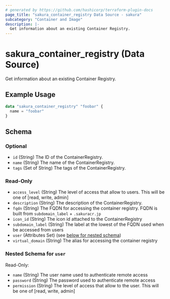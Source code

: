 ```yaml
---
# generated by https://github.com/hashicorp/terraform-plugin-docs
page_title: "sakura_container_registry Data Source - sakura"
subcategory: "Container and Image"
description: |-
  Get information about an existing Container Registry.
---
```


# sakura_container_registry (Data Source)

Get information about an existing Container Registry.

## Example Usage

```terraform
data "sakura_container_registry" "foobar" {
  name = "foobar"
}
```

<!-- schema generated by tfplugindocs -->
## Schema

### Optional

- `id` (String) The ID of the ContainerRegistry.
- `name` (String) The name of the ContainerRegistry.
- `tags` (Set of String) The tags of the ContainerRegistry.

### Read-Only

- `access_level` (String) The level of access that allow to users. This will be one of [read, write, admin]
- `description` (String) The description of the ContainerRegistry.
- `fqdn` (String) The FQDN for accessing the container registry. FQDN is built from `subdomain_label` + `.sakuracr.jp`
- `icon_id` (String) The icon id attached to the ContainerRegistry
- `subdomain_label` (String) The label at the lowest of the FQDN used when be accessed from users
- `user` (Attributes Set) (see [below for nested schema](#nestedatt--user))
- `virtual_domain` (String) The alias for accessing the container registry

<a id="nestedatt--user"></a>
### Nested Schema for `user`

Read-Only:

- `name` (String) The user name used to authenticate remote access
- `password` (String) The password used to authenticate remote access
- `permission` (String) The level of access that allow to the user. This will be one of [read, write, admin]
